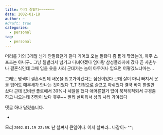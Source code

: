 ```yaml
---
title: 머리 잘랐다~~~~~~~
date: 2002-01-18
author: ~
#draft: true
categories:
  - personal
tag:
  - personal
---
```




머리를 거의 3개월 넘게 안잘랐던거 같다
기어코 오늘 잘랐다
좀 짧게 깎았는데, 아주 스포츠는 아니구..
그냥 젤발라서 넘기고 다녀야겠다
엄마랑 삼성플라자에 갔다
곧 사촌누나 결혼식인데 그때 입을 옷을 사러
군대가는 놈이 아무거나 입으면 어떻겠느냐마는...

그래도 명색이 결혼식인데 새옷을 입고가야겠다는 심산이었다
근데 살이 마니 빠져서 옷을 입어도 매무새가 안나는 것이었다
T_T
진정으로 슬프고 아쉬웠다
결국 바지 한벌만 샀다
근데 값비싼 폴로에서 30%나 세일을 했다
애어른할거 없이 북적북적되서 구경좀 하고 나오는데 진땀이 났다
휴우~~
빨리 살찌워서 상의 사러 가야겠다


 댓글 하나 달렸습니다.

- 
 모리 `2002.01.19 22:59`: 
난 살쪄서 큰일이다. 어서 살쪄라.. 나같이~ ^^;




